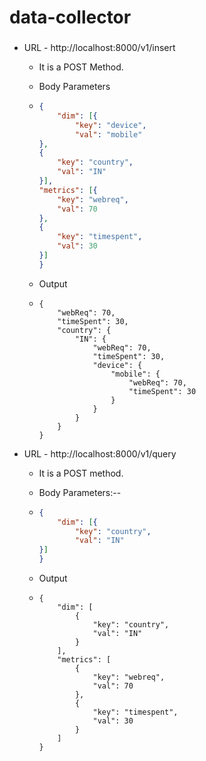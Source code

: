 # data-collector

### 

- URL - http://localhost:8000/v1/insert

  - It is a POST Method.

  - Body Parameters

  - ```json
    {
    	"dim": [{
    		"key": "device",
    		"val": "mobile"
    },
    {
    	"key": "country",
    	"val": "IN"
    }],
    "metrics": [{
    	"key": "webreq",
    	"val": 70
    },
    {
    	"key": "timespent",
    	"val": 30
    }]
    }
    ```

  - Output

  - ```
    {
        "webReq": 70,
        "timeSpent": 30,
        "country": {
            "IN": {
                "webReq": 70,
                "timeSpent": 30,
                "device": {
                    "mobile": {
                        "webReq": 70,
                        "timeSpent": 30
                    }
                }
            }
        }
    }
    ```

    

  

- URL - http://localhost:8000/v1/query

  - It is a POST method.

  - Body Parameters:--

  - ```json
    {
    	"dim": [{
    		"key": "country",
    		"val": "IN"
    }]
    }
    
    ```

  - Output

  - ```
    {
        "dim": [
            {
                "key": "country",
                "val": "IN"
            }
        ],
        "metrics": [
            {
                "key": "webreq",
                "val": 70
            },
            {
                "key": "timespent",
                "val": 30
            }
        ]
    }
    ```

    

